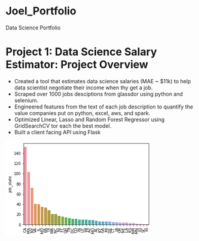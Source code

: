 # Joel_Portfolio
Data Science Portfolio

# Project 1: Data Science Salary Estimator: Project Overview
* Created a tool that estimates data science salaries (MAE ~ $11k) to help data scientist negotiate their income when thy get a job.
* Scraped over 1000 jobs desciptions from glassdor using python and selenium.
* Engineered features from the text of each job description to quantify the value companies put on python, excel, aws, and spark.
* Optimized Linear, Lasso and Random Forest Regressor using GridSearchCV tor each the best model.
* Built a client facing API using Flask

![](https://github.com/joelrivas/Joel_Portfolio/blob/main/images/positions_by_state.png)
